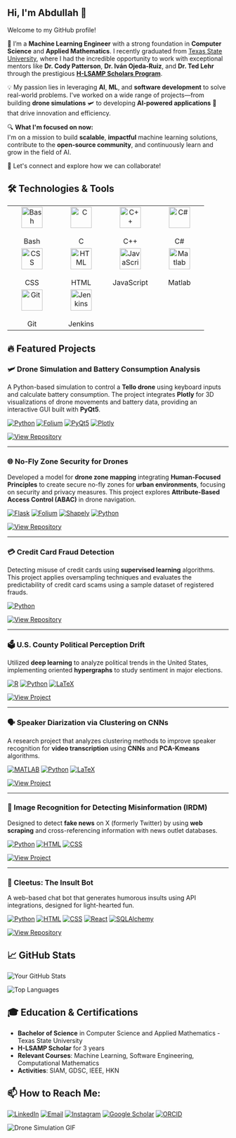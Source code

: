 ## Hi, I'm Abdullah 👋  
Welcome to my GitHub profile!

🚀 I’m a **Machine Learning Engineer** with a strong foundation in **Computer Science** and **Applied Mathematics**. I recently graduated from [Texas State University](https://www.txstate.edu), where I had the incredible opportunity to work with exceptional mentors like **Dr. Cody Patterson**, **Dr. Iván Ojeda-Ruiz**, and **Dr. Ted Lehr** through the prestigious [**H-LSAMP Scholars Program**](https://hlsamp.cose.txst.edu/).

💡 My passion lies in leveraging **AI**, **ML**, and **software development** to solve real-world problems. I've worked on a wide range of projects—from building **drone simulations** 🛩️ to developing **AI-powered applications** 🤖 that drive innovation and efficiency. 

🔍 **What I'm focused on now:**  
I'm on a mission to build **scalable**, **impactful** machine learning solutions, contribute to the **open-source community**, and continuously learn and grow in the field of AI.

🌟 Let's connect and explore how we can collaborate!

## 🛠️ Technologies & Tools
<table>
  <tr>
    <td align="center" width="96">
      <div title="Proficient">
        <img src="https://cdn.jsdelivr.net/gh/devicons/devicon/icons/bash/bash-original.svg" width="48" height="48" alt="Bash" />
      </div>
      <br>Bash
    </td>
    
  <td align="center" width="96">
      <div title="Novice">
        <img src="https://cdn.jsdelivr.net/gh/devicons/devicon/icons/c/c-original.svg" width="48" height="48" alt="C" />
      </div>
      <br>C
    </td>
    
   <td align="center" width="96">
      <div title="Expert">
        <img src="https://cdn.jsdelivr.net/gh/devicons/devicon/icons/cplusplus/cplusplus-original.svg" width="48" height="48" alt="C++" />
      </div>
      <br>C++
    </td>
    
  <td align="center" width="96">
      <div title="Advanced Beginner">
        <img src="https://cdn.jsdelivr.net/gh/devicons/devicon/icons/csharp/csharp-original.svg" width="48" height="48" alt="C#" />
      </div>
      <br>C#
    </td>
  </tr>

  <tr>
    <td align="center" width="96">
      <div title="Expert">
        <img src="https://cdn.jsdelivr.net/gh/devicons/devicon/icons/css3/css3-original.svg" width="48" height="48" alt="CSS" />
      </div>
      <br>CSS
    </td>
    
  <td align="center" width="96">
      <div title="Expert">
        <img src="https://cdn.jsdelivr.net/gh/devicons/devicon/icons/html5/html5-original.svg" width="48" height="48" alt="HTML" />
      </div>
      <br>HTML
    </td>
    
  <td align="center" width="96">
      <div title="Advanced Beginner">
        <img src="https://cdn.jsdelivr.net/gh/devicons/devicon/icons/javascript/javascript-original.svg" width="48" height="48" alt="JavaScript" />
      </div>
      <br>JavaScript
    </td>
    
   <td align="center" width="96">
      <div title="Expert">
        <img src="https://cdn.jsdelivr.net/gh/devicons/devicon/icons/matlab/matlab-original.svg" width="48" height="48" alt="Matlab" />
      </div>
      <br>Matlab
    </td>
  </tr>
  <tr>
    <td align="center" width="96">
      <div title="Expert">
        <img src="https://cdn.jsdelivr.net/gh/devicons/devicon/icons/git/git-original.svg" width="48" height="48" alt="Git" />
      </div>
      <br>Git
    </td>
    
  <td align="center" width="96">
      <div title="Proficient">
        <img src="https://cdn.jsdelivr.net/gh/devicons/devicon/icons/jenkins/jenkins-original.svg" width="48" height="48" alt="Jenkins" />
      </div>
      <br>Jenkins
    </td>
  </tr>
  </table>


## 🔥 Featured Projects

### 🛩️ Drone Simulation and Battery Consumption Analysis
A Python-based simulation to control a **Tello drone** using keyboard inputs and calculate battery consumption. The project integrates **Plotly** for 3D visualizations of drone movements and battery data, providing an interactive GUI built with **PyQt5**.

  [![Python](https://img.shields.io/badge/Python-3776AB?style=for-the-badge&logo=python&logoColor=white)](https://www.python.org/)
  [![Folium](https://img.shields.io/badge/Folium-5F8D4C?style=for-the-badge&logo=folium&logoColor=white)](https://python-visualization.github.io/folium/)
  [![PyQt5](https://img.shields.io/badge/PyQt5-4B8BBE?style=for-the-badge&logo=qt&logoColor=white)](https://riverbankcomputing.com/software/pyqt/intro)
  [![Plotly](https://img.shields.io/badge/Plotly-3B5998?style=for-the-badge&logo=plotly&logoColor=white)](https://plotly.com/)
  
[![View Repository](https://img.shields.io/badge/View_Repository-0072B8?style=for-the-badge&logo=github&logoColor=white)](https://github.com/dullahgtt/Drone-Battery-Simulator)

---

### 🌐 No-Fly Zone Security for Drones
Developed a model for **drone zone mapping** integrating **Human-Focused Principles** to create secure no-fly zones for **urban environments**, focusing on security and privacy measures. This project explores **Attribute-Based Access Control (ABAC)** in drone navigation.

  [![Flask](https://img.shields.io/badge/Flask-000000?style=for-the-badge&logo=flask&logoColor=white)](https://flask.palletsprojects.com/)
  [![Folium](https://img.shields.io/badge/Folium-5F8D4C?style=for-the-badge&logo=folium&logoColor=white)](https://python-visualization.github.io/folium/)
  [![Shapely](https://img.shields.io/badge/Shapely-66A0D1?style=for-the-badge&logo=python&logoColor=white)](https://shapely.readthedocs.io/)
  [![Python](https://img.shields.io/badge/Python-3776AB?style=for-the-badge&logo=python&logoColor=white)](https://www.python.org/)

[![View Repository](https://img.shields.io/badge/View_Repository-0072B8?style=for-the-badge&logo=github&logoColor=white)](https://github.com/dullahgtt/REU-2022)

---

### 💳 Credit Card Fraud Detection
Detecting misuse of credit cards using **supervised learning** algorithms. This project applies oversampling techniques and evaluates the predictability of credit card scams using a sample dataset of registered frauds.

  [![Python](https://img.shields.io/badge/Python-3776AB?style=for-the-badge&logo=python&logoColor=white)](https://www.python.org/)

[![View Repository](https://img.shields.io/badge/View_Repository-0072B8?style=for-the-badge&logo=github&logoColor=white)](https://github.com/dullahgtt/Credit-Card-Fraud)

---

### 🗳️ U.S. County Political Perception Drift
Utilized **deep learning** to analyze political trends in the United States, implementing oriented **hypergraphs** to study sentiment in major elections.

  [![R](https://img.shields.io/badge/R-276DC3?style=for-the-badge&logo=r&logoColor=white)](https://www.r-project.org/)
  [![Python](https://img.shields.io/badge/Python-3776AB?style=for-the-badge&logo=python&logoColor=white)](https://www.python.org/)
  [![LaTeX](https://img.shields.io/badge/LaTeX-3A1A1A?style=for-the-badge&logo=latex&logoColor=white)](https://www.latex-project.org/)

[![View Project](https://img.shields.io/badge/View_Project-0072B8?style=for-the-badge&logo=google&logoColor=white)](https://drive.google.com/file/d/14fp_IXIruJPljTpX6XQMLYQ1eh_na1Nw/view?usp=sharing)

---

### 🗣️ Speaker Diarization via Clustering on CNNs
A research project that analyzes clustering methods to improve speaker recognition for **video transcription** using **CNNs** and **PCA-Kmeans** algorithms.

  [![MATLAB](https://img.shields.io/badge/MATLAB-0076A8?style=for-the-badge&logo=matlab&logoColor=white)](https://www.mathworks.com/products/matlab.html)
  [![Python](https://img.shields.io/badge/Python-3776AB?style=for-the-badge&logo=python&logoColor=white)](https://www.python.org/)
  [![LaTeX](https://img.shields.io/badge/LaTeX-3A1A1A?style=for-the-badge&logo=latex&logoColor=white)](https://www.latex-project.org/)

[![View Project](https://img.shields.io/badge/View_Project-0072B8?style=for-the-badge&logo=google&logoColor=white)](https://drive.google.com/file/d/1_B_lcpMaqaZvfPYVrNL5sT04e1DRJnAC/view?usp=sharing)

---

### 📰 Image Recognition for Detecting Misinformation (IRDM)
Designed to detect **fake news** on X (formerly Twitter) by using **web scraping** and cross-referencing information with news outlet databases.

  [![Python](https://img.shields.io/badge/Python-3776AB?style=for-the-badge&logo=python&logoColor=white)](https://www.python.org/)
  [![HTML](https://img.shields.io/badge/HTML-E34F26?style=for-the-badge&logo=html5&logoColor=white)](https://developer.mozilla.org/en-US/docs/Web/HTML)
  [![CSS](https://img.shields.io/badge/CSS-1572B6?style=for-the-badge&logo=css3&logoColor=white)](https://developer.mozilla.org/en-US/docs/Web/CSS)

[![View Project](https://img.shields.io/badge/View_Project-0072B8?style=for-the-badge&logo=google&logoColor=white)](https://drive.google.com/file/d/1ePYC9a41d9iquCqAvahFDwT0aZDEd0-P/view)

---

### 🤖 Cleetus: The Insult Bot
A web-based chat bot that generates humorous insults using API integrations, designed for light-hearted fun.

  [![Python](https://img.shields.io/badge/Python-3776AB?style=for-the-badge&logo=python&logoColor=white)](https://www.python.org/)
  [![HTML](https://img.shields.io/badge/HTML-E34F26?style=for-the-badge&logo=html5&logoColor=white)](https://developer.mozilla.org/en-US/docs/Web/HTML)
  [![CSS](https://img.shields.io/badge/CSS-1572B6?style=for-the-badge&logo=css3&logoColor=white)](https://developer.mozilla.org/en-US/docs/Web/CSS)
  [![React](https://img.shields.io/badge/React-61DAFB?style=for-the-badge&logo=react&logoColor=white)](https://reactjs.org/)
  [![SQLAlchemy](https://img.shields.io/badge/SQLAlchemy-3EAA6D?style=for-the-badge&logo=sqlalchemy&logoColor=white)](https://www.sqlalchemy.org/)

[![View Repository](https://img.shields.io/badge/View_Repository-0072B8?style=for-the-badge&logo=github&logoColor=white)](https://github.com/dullahgtt/Friendly-Chat-Bot)


## 📈 GitHub Stats

![Your GitHub Stats](https://github-readme-stats.vercel.app/api?username=dullahgtt&show_icons=true&theme=radical)

![Top Languages](https://github-readme-stats.vercel.app/api/top-langs/?username=dullahgtt&layout=compact&theme=radical)

## 🎓 Education & Certifications

- **Bachelor of Science** in Computer Science and Applied Mathematics - Texas State University
- **H-LSAMP Scholar** for 3 years
- **Relevant Courses**: Machine Learning, Software Engineering, Computational Mathematics
- **Activities**: SIAM, GDSC, IEEE, HKN

## 📫 How to Reach Me:

[![LinkedIn](https://img.shields.io/badge/LinkedIn-blue?style=for-the-badge&logo=linkedin)](https://www.linkedin.com/in/abdullah-kamal-a0106b1b9/)
[![Email](https://img.shields.io/badge/Email-white?style=for-the-badge&logo=gmail)](mailto:abdullahkamal888@gmail.com)
[![Instagram](https://img.shields.io/badge/Instagram-E4405F?style=for-the-badge&logo=instagram&logoColor=white)](https://www.instagram.com/dullahkamal/)
[![Google Scholar](https://img.shields.io/badge/Google%20Scholar-4285F4?style=for-the-badge&logo=google-scholar&logoColor=white)](https://scholar.google.com/citations?user=tI6Zx_8AAAAJ&hl=en&authuser=1)
[![ORCID](https://img.shields.io/badge/ORCID-A6CE39?style=for-the-badge&logo=orcid&logoColor=white)](https://orcid.org/0009-0002-2127-7917)



![Drone Simulation GIF](https://media.giphy.com/media/vfZ7EwPyLnnRm/giphy.gif)

<!--
**dullahgtt/dullahgtt** is a ✨ _special_ ✨ repository because its `README.md` (this file) appears on your GitHub profile.

Here are some ideas to get you started:

- 🔭 I’m currently working on ...
- 🌱 I’m currently learning ...
- 👯 I’m looking to collaborate on ...
- 🤔 I’m looking for help with ...
- 💬 Ask me about ...
- 📫 How to reach me: ...
- 😄 Pronouns: ...
- ⚡ Fun fact: ...
-->
